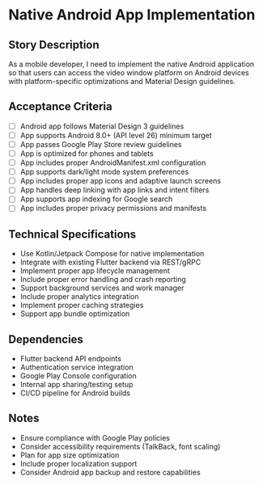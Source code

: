 # Native Android App Implementation

## Story Description
As a mobile developer, I need to implement the native Android application so that users can access the video window platform on Android devices with platform-specific optimizations and Material Design guidelines.

## Acceptance Criteria
- [ ] Android app follows Material Design 3 guidelines
- [ ] App supports Android 8.0+ (API level 26) minimum target
- [ ] App passes Google Play Store review guidelines
- [ ] App is optimized for phones and tablets
- [ ] App includes proper AndroidManifest.xml configuration
- [ ] App supports dark/light mode system preferences
- [ ] App includes proper app icons and adaptive launch screens
- [ ] App handles deep linking with app links and intent filters
- [ ] App supports app indexing for Google search
- [ ] App includes proper privacy permissions and manifests

## Technical Specifications
- Use Kotlin/Jetpack Compose for native implementation
- Integrate with existing Flutter backend via REST/gRPC
- Implement proper app lifecycle management
- Include proper error handling and crash reporting
- Support background services and work manager
- Include proper analytics integration
- Implement proper caching strategies
- Support app bundle optimization

## Dependencies
- Flutter backend API endpoints
- Authentication service integration
- Google Play Console configuration
- Internal app sharing/testing setup
- CI/CD pipeline for Android builds

## Notes
- Ensure compliance with Google Play policies
- Consider accessibility requirements (TalkBack, font scaling)
- Plan for app size optimization
- Include proper localization support
- Consider Android app backup and restore capabilities